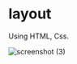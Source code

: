 # layout
Using HTML, Css.



![screenshot (3)](https://github.com/hailyehzombie/layout/assets/116345254/419a3bc8-d6b1-45b8-8187-ac274677c96c)
